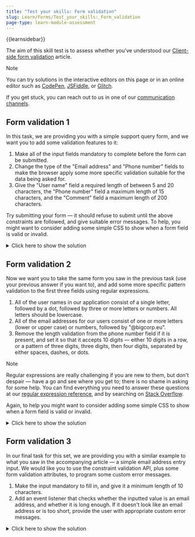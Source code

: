 ```yaml
---
title: "Test your skills: Form validation"
slug: Learn/Forms/Test_your_skills:_Form_validation
page-type: learn-module-assessment
---
```


{{learnsidebar}}

The aim of this skill test is to assess whether you've understood our [Client-side form validation](/en-US/docs/Learn/Forms/Form_validation) article.

> [!NOTE]
> You can try solutions in the interactive editors on this page or in an online editor such as [CodePen](https://codepen.io/), [JSFiddle](https://jsfiddle.net/), or [Glitch](https://glitch.com/).
>
> If you get stuck, you can reach out to us in one of our [communication channels](/en-US/docs/MDN/Community/Communication_channels).

## Form validation 1

In this task, we are providing you with a simple support query form, and we want you to add some validation features to it:

1. Make all of the input fields mandatory to complete before the form can be submitted.
2. Change the type of the "Email address" and "Phone number" fields to make the browser apply some more specific validation suitable for the data being asked for.
3. Give the "User name" field a required length of between 5 and 20 characters, the "Phone number" field a maximum length of 15 characters, and the "Comment" field a maximum length of 200 characters.

Try submitting your form — it should refuse to submit until the above constraints are followed, and give suitable error messages. To help, you might want to consider adding some simple CSS to show when a form field is valid or invalid.

<details>
<summary>Click here to show the solution</summary>

In this task, we are providing you with a simple support query form, and we want you to add some validation features to it:

1. Make all of the input fields mandatory to complete before the form can be submitted. This is simple — just use the `required` attribute.
2. Change the type of the "Email address" and "Phone number" fields to make the browser apply some more specific validation suitable for the data being asked for. The `email` and `tel` types are most suitable for these fields.
3. Give the "User name" field a required length of between 5 and 20 characters, the "Phone number" field a maximum length of 15 characters, and the "Comment" field a maximum length of 200 characters. The first and last of these three take string data, so require the `minlength` and `maxlength` attributes. The second one is slightly more tricky — you'd think a phone number would constitute a numeric field, so would require the `max` attribute, but it is the number of digits in a phone number that matter, not the value of the number. This one requires `maxlength` too.

Try submitting your form — it should refuse to submit until the above constraints are followed, and give suitable error messages. To help, you might want to consider adding some simple CSS to show when a form field is valid or invalid.

The finished markup should look something like this:

```html
<form>
  <h2>Enter your support query</h2>
  <ul>
    <li>
      <label for="uname">User name:</label>
      <input
        type="text"
        name="uname"
        id="uname"
        required
        minlength="5"
        maxlength="20" />
    </li>
    <li>
      <label for="email">Email address:</label>
      <input type="email" name="email" id="email" required />
    </li>
    <li>
      <label for="phone">Phone number:</label>
      <input type="tel" name="phone" id="phone" required maxlength="15" />
    </li>
    <li>
      <label for="comment">Comment:</label>
      <textarea name="comment" id="comment" required maxlength="200"></textarea>
    </li>
    <li>
      <button>Submit comment</button>
    </li>
  </ul>
</form>
```

</details>

## Form validation 2

Now we want you to take the same form you saw in the previous task (use your previous answer if you want to), and add some more specific pattern validation to the first three fields using regular expressions.

1. All of the user names in our application consist of a single letter, followed by a dot, followed by three or more letters or numbers. All letters should be lowercase.
2. All of the email addresses for our users consist of one or more letters (lower or upper case) or numbers, followed by "@bigcorp.eu".
3. Remove the length validation from the phone number field if it is present, and set it so that it accepts 10 digits — either 10 digits in a row, or a pattern of three digits, three digits, then four digits, separated by either spaces, dashes, or dots.

> [!NOTE]
> Regular expressions are really challenging if you are new to them, but don't despair — have a go and see where you get to; there is no shame in asking for some help. You can find everything you need to answer these questions at our [regular expression reference](/en-US/docs/Web/JavaScript/Guide/Regular_expressions), and by searching on [Stack Overflow](https://stackoverflow.com/).

Again, to help you might want to consider adding some simple CSS to show when a form field is valid or invalid.

<details>
<summary>Click here to show the solution</summary>

Now we want you to take the same form you saw in the previous task (use your previous answer if you want to), and add some more specific pattern validation to the first three fields.

1. All of the user names in our application consist of a single letter, followed by a dot, followed by three or more letters or numbers. All letters should be lowercase. This will work — `pattern="[a-z]{1}\.[a-z0-9]{3,}"`.
2. All of the email addresses for our users consist of one or more letters (lower or upper case) or numbers, followed by "@bigcorp.eu". This will work — `[a-zA-Z0-9]+@bigcorp\.eu`.
3. Remove the length validation from the phone number field if it is present, and set it so that it accepts 10 digits — either 10 digits in a row, or a pattern of three digits, three digits, then four digits, separated by either spaces, dashes, or dots. The following will work for this — `pattern="[0-9]{10}|[0-9]{3}[\-. ][0-9]{3}[\-. ][0-9]{4}"` — although bear in mind that it will work if the separators are not all the same (e.g. one dot and two dashes). This is OK for the purposes of this task — you'd be unlikely to get people entering numbers like this anyway, and it would be easy to sanitize the data on the server.

Try submitting your form — it should refuse to submit until the above constraints are followed, and give suitable error messages. To help, you might want to consider adding some simple CSS to show when a form field is valid or invalid.

The finished markup should look something like this:

```html
<form>
  <h2>Enter your support query</h2>
  <ul>
    <li>
      <label for="uname">User name:</label>
      <input
        type="text"
        name="uname"
        id="uname"
        required
        pattern="[a-z]{1}\.[a-z0-9]{3,}" />
    </li>
    <li>
      <label for="email">Email address:</label>
      <input
        type="text"
        name="email"
        id="email"
        required
        pattern="[A-z0-9]+@bigcorp.eu" />
    </li>
    <li>
      <label for="phone">Phone number:</label>
      <input
        type="text"
        name="phone"
        id="phone"
        required
        pattern="[0-9]{10}|[0-9]{3}[\-. ][0-9]{3}[\-. ][0-9]{4}" />
    </li>
    <li>
      <label for="comment">Comment:</label>
      <textarea name="comment" id="comment" required> </textarea>
    </li>
    <li>
      <button>Submit comment</button>
    </li>
  </ul>
</form>
```

</details>

## Form validation 3

In our final task for this set, we are providing you with a similar example to what you saw in the accompanying article — a simple email address entry input. We would like you to use the constraint validation API, plus some form validation attributes, to program some custom error messages.

1. Make the input mandatory to fill in, and give it a minimum length of 10 characters.
2. Add an event listener that checks whether the inputted value is an email address, and whether it is long enough. If it doesn't look like an email address or is too short, provide the user with appropriate custom error messages.

<details>
<summary>Click here to show the solution</summary>

In our final task for this set, we are providing you with a similar example to what you saw in the accompanying article — a simple email address entry input. We would like you to use the constraint validation API, plus some form validation attributes, to program some custom error messages.

1. Make the input mandatory to fill in, and give it a minimum length of 10 characters.
2. Add an event listener that checks whether the inputted value is an email address, and whether it is long enough. If it doesn't look like an email address or is too short, provide the user with appropriate custom error messages.

The finished markup should look something like this:

```html
<form>
  <label for="mail">
    I would like you to provide me with an email address:
  </label>
  <input type="email" id="mail" name="mail" required minlength="10" />
  <button>Submit</button>
</form>
```

And the JavaScript should look something like this:

```js
const email = document.getElementById("mail");

email.addEventListener("input", function (event) {
  if (email.validity.typeMismatch) {
    email.setCustomValidity("I am expecting an email address!");
  } else if (email.validity.tooShort) {
    email.setCustomValidity("Your email address is too short!!");
  } else {
    email.setCustomValidity("");
  }
});
```

</details>
